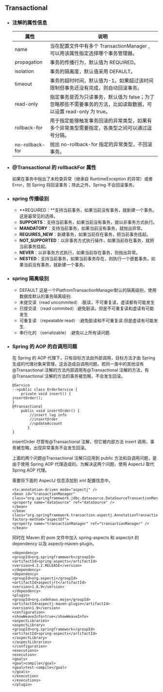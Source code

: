## Transactional 

- ### 注解的属性信息

  | 属性             | 说明                                                         |
  | ---------------- | ------------------------------------------------------------ |
  | name             | 当在配置文件中有多个 TransactionManager , 可以用该属性指定选择哪个事务管理器。 |
  | propagation      | 事务的传播行为，默认值为 REQUIRED。                          |
  | isolation        | 事务的隔离度，默认值采用 DEFAULT。                           |
  | timeout          | 事务的超时时间，默认值为-1。如果超过该时间限制但事务还没有完成，则自动回滚事务。 |
  | read-only        | 指定事务是否为只读事务，默认值为 false；为了忽略那些不需要事务的方法，比如读取数据，可以设置 read-only 为 true。 |
  | rollback-for     | 用于指定能够触发事务回滚的异常类型，如果有多个异常类型需要指定，各类型之间可以通过逗号分隔。 |
  | no-rollback- for | 抛出 no-rollback-for 指定的异常类型，不回滚事务。            |

- ### @Transactional 的 rollbackFor 属性

  如果在事务中抛出了未检查异常（继承自 RuntimeException 的异常）或者 Error，则 Spring 将回滚事务；除此之外，Spring 不会回滚事务。

- ### spring 传播级别

  - **REQUIRED：**支持当前事务，如果当前没有事务，就新建一个事务。这是最常见的选择。 
  - **SUPPORTS**：支持当前事务，如果当前没有事务，就以非事务方式执行。 
  - **MANDATORY**：支持当前事务，如果当前没有事务，就抛出异常。 
  - **REQUIRES_NEW**：新建事务，如果当前存在事务，把当前事务挂起。 
  - **NOT_SUPPORTED**：以非事务方式执行操作，如果当前存在事务，就把当前事务挂起。 
  - **NEVER**：以非事务方式执行，如果当前存在事务，则抛出异常。
  - **NESTED**：支持当前事务，如果当前事务存在，则执行一个嵌套事务，如果当前没有事务，就新建一个事务。 

- ### spring 隔离级别

  - DEFAULT 这是一个PlatfromTransactionManager默认的隔离级别，使用数据库默认的事务隔离级别.
  - 未提交读（read uncommited） :脏读，不可重复读，虚读都有可能发生
  - 已提交读 （read commited）:避免脏读。但是不可重复读和虚读有可能发生
  - 可重复读 （repeatable read） :避免脏读和不可重复读.但是虚读有可能发生.
  - 串行化的 （serializable） :避免以上所有读问题.

- ### Spring 的 AOP 的自调用问题

  在 Spring 的 AOP 代理下，只有目标方法由外部调用，目标方法才由 Spring 生成的代理对象来管理，这会造成自调用问题。若同一类中的其他没有@Transactional 注解的方法内部调用有@Transactional 注解的方法，有@Transactional 注解的方法的事务被忽略，不会发生回滚。

  ```
  @Service
  -->public class OrderService {
      private void insert() {
  insertOrder();
  }
  @Transactional
      public void insertOrder() {
          //insert log info
          //insertOrder
          //updateAccount
         }
  }
  ```

  insertOrder 尽管有@Transactional 注解，但它被内部方法 insert 调用，事务被忽略，出现异常事务不会发生回滚。

  上面的两个问题@Transactional 注解只应用到 public 方法和自调用问题，是由于使用 Spring AOP 代理造成的。为解决这两个问题，使用 AspectJ 取代 Spring AOP 代理。

  需要将下面的 AspectJ 信息添加到 xml 配置信息中。

  ```
  <tx:annotation-driven mode="aspectj" />
  <bean id="transactionManager"
  class="org.springframework.jdbc.datasource.DataSourceTransactionManager">
  <property name="dataSource" ref="dataSource" />
  </bean>
  </bean
  class="org.springframework.transaction.aspectj.AnnotationTransactionAspect"
  factory-method="aspectOf">
  <property name="transactionManager" ref="transactionManager" />
  </bean>
  ```

  同时在 Maven 的 pom 文件中加入 spring-aspects 和 aspectjrt 的 dependency 以及 aspectj-maven-plugin。

  ```
  <dependency>
  <groupId>org.springframework</groupId>
  <artifactId>spring-aspects</artifactId>
  <version>4.3.2.RELEASE</version>
  </dependency>
  <dependency>
  <groupId>org.aspectj</groupId>
  <artifactId>aspectjrt</artifactId>
  <version>1.8.9</version>
  </dependency>
  <plugin>
  <groupId>org.codehaus.mojo</groupId>
  <artifactId>aspectj-maven-plugin</artifactId>
  <version>1.9</version>
  <configuration>
  <showWeaveInfo>true</showWeaveInfo>
  <aspectLibraries>
  <aspectLibrary>
  <groupId>org.springframework</groupId>
  <artifactId>spring-aspects</artifactId>
  </aspectLibrary>
  </aspectLibraries>
  </configuration>
  <executions>
  <execution>
  <goals>
  <goal>compile</goal>
  <goal>test-compile</goal>
  </goals>
  </execution>
  </executions>
  </plugin>
  ```

  